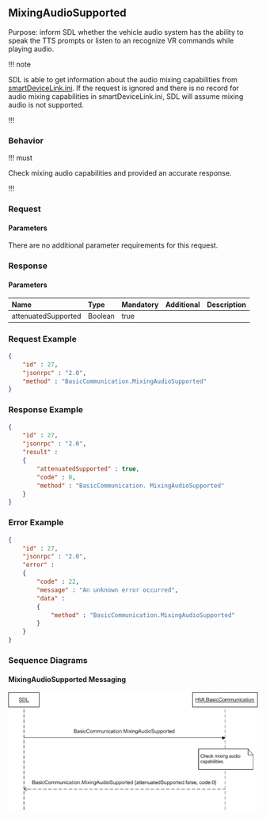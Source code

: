 ## MixingAudioSupported

Purpose: inform SDL whether the vehicle audio system has the ability to speak the TTS prompts or listen to an recognize VR commands while playing audio.

!!! note

SDL is able to get information about the audio mixing capabilities from [smartDeviceLink.ini](https://github.com/smartdevicelink/sdl_core/blob/master/src/appMain/smartDeviceLink.ini). If the request is ignored and there is no record for audio mixing capabilities in smartDeviceLink.ini, SDL will assume mixing audio is not supported.

!!!

### Behavior

!!! must

Check mixing audio capabilities and provided an accurate response.

!!!

### Request

#### Parameters

There are no additional parameter requirements for this request.

### Response

#### Parameters

|Name|Type|Mandatory|Additional|Description|
|:---|:---|:--------|:---------|:----------|
|attenuatedSupported|Boolean|true|||

### Request Example

```json
{
	"id" : 27,
	"jsonrpc" : "2.0",
	"method" : "BasicCommunication.MixingAudioSupported"
}
```

### Response Example

```json
{
	"id" : 27,
	"jsonrpc" : "2.0",
	"result" :
	{
		"attenuatedSupported" : true,
		"code" : 0,
		"method" : "BasicCommunication. MixingAudioSupported"
	}
}
```

### Error Example

```json
{
	"id" : 27,
	"jsonrpc" : "2.0",
	"error" :
	{
		"code" : 22,
		"message" : "An unknown error occurred",
		"data" :
		{
			"method" : "BasicCommunication.MixingAudioSupported"
		}
	}
}
```
### Sequence Diagrams

#### MixingAudioSupported Messaging

![Mixing Audio Supported](./assets/MixingAudioSupported.png)
